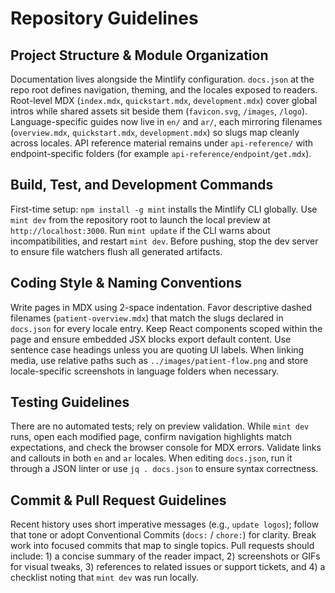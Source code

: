 # Repository Guidelines

## Project Structure & Module Organization
Documentation lives alongside the Mintlify configuration. `docs.json` at the repo root defines navigation, theming, and the locales exposed to readers. Root-level MDX (`index.mdx`, `quickstart.mdx`, `development.mdx`) cover global intros while shared assets sit beside them (`favicon.svg`, `/images`, `/logo`). Language-specific guides now live in `en/` and `ar/`, each mirroring filenames (`overview.mdx`, `quickstart.mdx`, `development.mdx`) so slugs map cleanly across locales. API reference material remains under `api-reference/` with endpoint-specific folders (for example `api-reference/endpoint/get.mdx`).

## Build, Test, and Development Commands
First-time setup: `npm install -g mint` installs the Mintlify CLI globally. Use `mint dev` from the repository root to launch the local preview at `http://localhost:3000`. Run `mint update` if the CLI warns about incompatibilities, and restart `mint dev`. Before pushing, stop the dev server to ensure file watchers flush all generated artifacts.

## Coding Style & Naming Conventions
Write pages in MDX using 2-space indentation. Favor descriptive dashed filenames (`patient-overview.mdx`) that match the slugs declared in `docs.json` for every locale entry. Keep React components scoped within the page and ensure embedded JSX blocks export default content. Use sentence case headings unless you are quoting UI labels. When linking media, use relative paths such as `../images/patient-flow.png` and store locale-specific screenshots in language folders when necessary.

## Testing Guidelines
There are no automated tests; rely on preview validation. While `mint dev` runs, open each modified page, confirm navigation highlights match expectations, and check the browser console for MDX errors. Validate links and callouts in both `en` and `ar` locales. When editing `docs.json`, run it through a JSON linter or use `jq . docs.json` to ensure syntax correctness.

## Commit & Pull Request Guidelines
Recent history uses short imperative messages (e.g., `update logos`); follow that tone or adopt Conventional Commits (`docs:` / `chore:`) for clarity. Break work into focused commits that map to single topics. Pull requests should include: 1) a concise summary of the reader impact, 2) screenshots or GIFs for visual tweaks, 3) references to related issues or support tickets, and 4) a checklist noting that `mint dev` was run locally.
